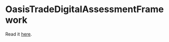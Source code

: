 # OasisTradeDigitalAssessmentFramework

Read it [here](./Oasis%20Trade%20Digital%20Asset%20Assessment%20Framework.pdf).
